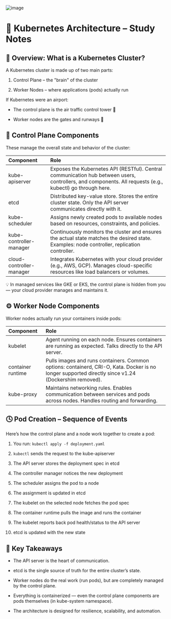 ![image](https://github.com/user-attachments/assets/0917d454-c63e-48c4-b095-e02f0d69ff96)


# 📘 Kubernetes Architecture – Study Notes

## 🧱 Overview: What is a Kubernetes Cluster?
A Kubernetes cluster is made up of two main parts:

1. Control Plane – the "brain" of the cluster

2. Worker Nodes – where applications (pods) actually run

If Kubernetes were an airport:

- The control plane is the air traffic control tower 🛫

- Worker nodes are the gates and runways 🛬

## 🧠 Control Plane Components
These manage the overall state and behavior of the cluster:


|Component|Role|
|:------|:---|
|kube-apiserver|	Exposes the Kubernetes API (RESTful). Central communication hub between users, controllers, and components. All requests (e.g., kubectl) go through here.
|etcd|Distributed key-value store. Stores the entire cluster state. Only the API server communicates directly with it.|
|kube-scheduler	|Assigns newly created pods to available nodes based on resources, constraints, and policies.|
|kube-controller-manager|	Continuously monitors the cluster and ensures the actual state matches the desired state. Examples: node controller, replication controller.|
|cloud-controller-manager|	Integrates Kubernetes with your cloud provider (e.g., AWS, GCP). Manages cloud-specific resources like load balancers or volumes.|

💡 In managed services like GKE or EKS, the control plane is hidden from you — your cloud provider manages and maintains it.

## ⚙️ Worker Node Components
Worker nodes actually run your containers inside pods:

|Component|Role|
|:------|:---|
|kubelet	|Agent running on each node. Ensures containers are running as expected. Talks directly to the API server.|
|container runtime	|Pulls images and runs containers. Common options: containerd, CRI-O, Kata. Docker is no longer supported directly since v1.24 (Dockershim removed).|
|kube-proxy|	Maintains networking rules. Enables communication between services and pods across nodes. Handles routing and forwarding.|

## 🕓 Pod Creation – Sequence of Events
Here’s how the control plane and a node work together to create a pod:

1. You run: `kubectl apply -f deployment.yaml`

2. `kubectl` sends the request to the kube-apiserver

3. The API server stores the deployment spec in etcd

4. The controller manager notices the new deployment

5. The scheduler assigns the pod to a node

6. The assignment is updated in etcd

7. The kubelet on the selected node fetches the pod spec

8. The container runtime pulls the image and runs the container

9. The kubelet reports back pod health/status to the API server

10. etcd is updated with the new state

## 🧩 Key Takeaways
- The API server is the heart of communication.

- etcd is the single source of truth for the entire cluster’s state.
 
- Worker nodes do the real work (run pods), but are completely managed by the control plane.

- Everything is containerized — even the control plane components are pods themselves (in kube-system namespace).

- The architecture is designed for resilience, scalability, and automation.

